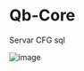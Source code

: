 # Qb-Core
Servar CFG 
sql

![image](https://user-images.githubusercontent.com/123836372/215336199-b48e8d75-183c-4957-8902-7d9f689d9fd9.png)
